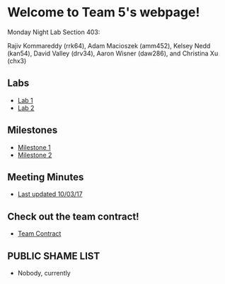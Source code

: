 # Welcome to Team 5's webpage!

Monday Night Lab Section 403:

Rajiv Kommareddy (rrk64), Adam Macioszek (amm452), Kelsey Nedd (kan54), David Valley (drv34), Aaron Wisner (daw286), and Christina Xu (chx3)

## Labs

* [Lab 1](Lab1page.md)
* [Lab 2](Lab2Page.md)

## Milestones
* [Milestone 1](Milestone1Page.md)
* [Milestone 2](Milestone2Page.md)

## Meeting Minutes
* [Last updated 10/03/17](minutes.pdf)

## Check out the team contract!
* [Team Contract](Contract2.0.pdf)

## PUBLIC SHAME LIST
* Nobody, currently
